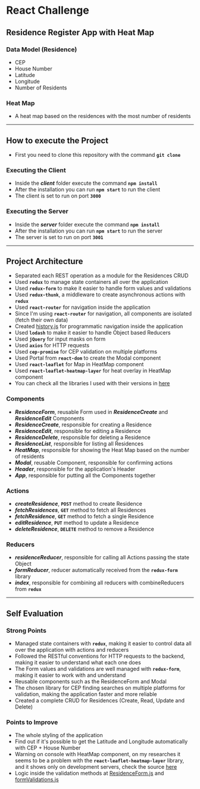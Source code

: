 # React Challenge

## Residence Register App with Heat Map

### Data Model (Residence)

- CEP
- House Number
- Latitude
- Longitude
- Number of Residents

### Heat Map

- A heat map based on the residences with the most number of residents

---

## How to execute the Project

- First you need to clone this repository with the command **`git clone`**

### **Executing the Client**

- Inside the **_client_** folder execute the command **`npm install`**
- After the installation you can run **`npm start`** to run the client
- The client is set to run on port **`3000`**

### **Executing the Server**

- Inside the **_server_** folder execute the command **`npm install`**
- After the installation you can run **`npm start`** to run the server
- The server is set to run on port **`3001`**

---

## Project Architecture

- Separated each REST operation as a module for the Residences CRUD
- Used **`redux`** to manage state containers all over the application
- Used **`redux-form`** to make it easier to handle form values and validations
- Used **`redux-thunk`**, a middleware to create asynchronous actions with **`redux`**
- Used **`react-router`** for navigation inside the application
- Since I'm using **`react-router`** for navigation, all components are isolated (fetch their own data)
- Created [history.js](https://github.com/marco-amorim/desafio-react/blob/master/client/src/history.js) for programmatic navigation inside the application
- Used **`lodash`** to make it easier to handle Object based Reducers
- Used **`jQuery`** for input masks on form
- Used **`axios`** for HTTP requests
- Used **`cep-promise`** for CEP validation on multiple platforms
- Used Portal from **`react-dom`** to create the Modal component
- Used **`react-leaflet`** for Map in HeatMap component
- Used **`react-leaflet-heatmap-layer`** for heat overlay in HeatMap component
- You can check all the libraries I used with their versions in [here](https://github.com/marco-amorim/desafio-react/network/dependencies)

### Components

- **_ResidenceForm_**, reusable Form used in **_ResidenceCreate_** and **_ResidenceEdit_** Components
- **_ResidenceCreate_**, responsible for creating a Residence
- **_ResidenceEdit_**, responsible for editing a Residence
- **_ResidenceDelete_**, responsible for deleting a Residence
- **_ResidenceList_**, responsible for listing all Residences
- **_HeatMap_**, responsible for showing the Heat Map based on the number of residents
- **_Modal_**, reusable Component, responsible for confirming actions
- **_Header_**, responsible for the application's Header
- **_App_**, responsible for putting all the Components together

### Actions

- **_createResidence_**, **`POST`** method to create Residence
- **_fetchResidences_**, **`GET`** method to fetch all Residences
- **_fetchResidence_**, **`GET`** method to fetch a single Residence
- **_editResidence_**, **`PUT`** method to update a Residence
- **_deleteResidence_**, **`DELETE`** method to remove a Residence

### Reducers

- **_residenceReducer_**, responsible for calling all Actions passing the state Object
- **_formReducer_**, reducer automatically received from the **`redux-form`** library
- **_index_**, responsible for combining all reducers with combineReducers from **`redux`**

---

## Self Evaluation

### Strong Points

- Managed state containers with **`redux`**, making it easier to control data all over the application with actions and reducers
- Followed the RESTful conventions for HTTP requests to the backend, making it easier to understand what each one does
- The Form values and validations are well managed with **`redux-form`**, making it easier to work with and understand
- Reusable components such as the ResidenceForm and Modal
- The chosen library for CEP finding searches on multiple platforms for validation, making the application faster and more reliable
- Created a complete CRUD for Residences (Create, Read, Update and Delete)

### Points to Improve

- The whole styling of the application
- Find out if it's possible to get the Latitude and Longitude automatically with CEP + House Number
- Warning on console with HeatMap component, on my researches it seems to be a problem with the **`react-leaflet-heatmap-layer`** library, and it shows only on development servers, check the source [here](https://stackoverflow.com/questions/58924617/componentwillreceiveprops-has-been-renamed)
- Logic inside the validation methods at [ResidenceForm.js](https://github.com/marco-amorim/desafio-react/blob/master/client/src/components/residences/ResidenceForm.js) and [formValidations.js](https://github.com/marco-amorim/desafio-react/blob/master/client/src/util/formValidations.js)
